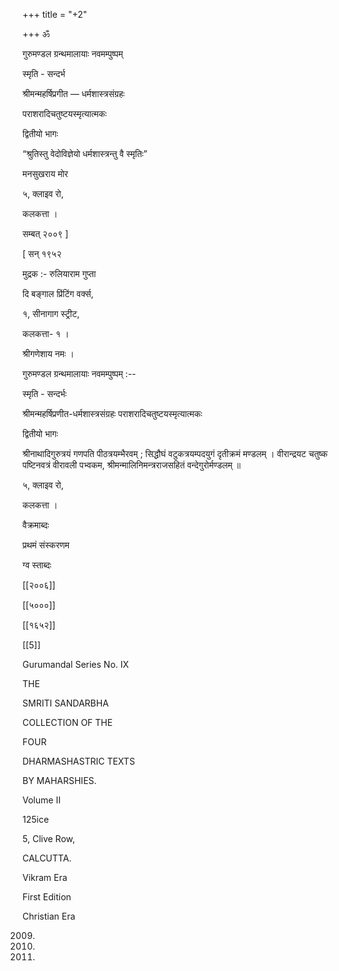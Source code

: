 +++
title = "+2"

+++
ॐ 

गुरुमण्डल ग्रन्थमालायाः नवमम्पुष्पम् 

स्मृति - सन्दर्भ 

श्रीमन्महर्षिप्रगीत — धर्मशास्त्रसंग्रहः 

पराशरादिचतुष्टयस्मृत्यात्मकः 

द्वितीयो भागः 

“श्रुतिस्तु वेदोविज्ञेयो धर्मशास्त्रन्तु वै स्मृतिः” 

मनसुखराय मोर 

५, क्लाइव रो, 

कलकत्ता । 

सम्बत् २००९ ] 

[ सन् १९५२ 



मुद्रक :- रुलियाराम गुप्ता 

दि बङ्गाल प्रिंटिंग वर्क्स, 

१, सीनागाग स्ट्रीट, 

कलकत्ता- १ । 

श्रीगणेशाय नमः । 

गुरुमण्डल ग्रन्थमालायाः नवमम्पुष्पम् :-- 

स्मृति - सन्दर्भः 

श्रीमन्महर्षिप्रणीत-धर्मशास्त्रसंग्रहः पराशरादिचतुष्टयस्मृत्यात्मकः 

द्वितीयो भागः 

श्रीनाथादिगुरुत्रयं गणपति पीठत्रयम्भैरवम् ; सिद्धौघं वटुकत्रयम्पदयुगं दृतीक्रमं मण्डलम् । वीरान्द्रयट चतुष्क पष्टिनवत्रं वीरावली पभ्वकम, श्रीमन्मालिनिमन्त्रराजसहितं वन्देगुरोर्मण्डलम् ॥ 

५, क्लाइव रो, 

कलकत्ता । 

वैक्रमाब्दः 

प्रथमं संस्करणम 

ग्व स्ताब्दः 

[[२००६]]

[[५०००]]

[[१६५२]]

[[5]]

Gurumandal Series No. IX 

THE 

SMRITI SANDARBHA 

COLLECTION OF THE 

FOUR 

DHARMASHASTRIC TEXTS 

BY MAHARSHIES. 

Volume II 

125ice 

5, Clive Row, 

CALCUTTA. 

Vikram Era 

First Edition 

Christian Era 

2009. 

5000. 

1952. 
